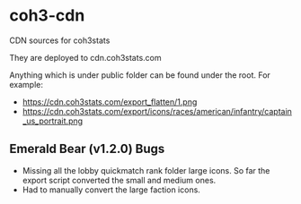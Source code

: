 # coh3-cdn
CDN sources for coh3stats

They are deployed to cdn.coh3stats.com

Anything which is under public folder can be found under the root. 
For example:
- https://cdn.coh3stats.com/export_flatten/1.png
- https://cdn.coh3stats.com/export/icons/races/american/infantry/captain_us_portrait.png


## Emerald Bear (v1.2.0) Bugs

- Missing all the lobby quickmatch rank folder large icons. So far the export script converted the small and medium ones.
- Had to manually convert the large faction icons. 